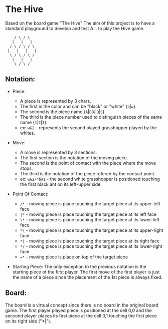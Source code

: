 The Hive
========

Based on the board game "The Hive"
The aim of this project is to have a standard playground to develop and test A.I. to play the Hive game.

```
    / \ / \
   |   |   |
  / \ / \ / \
 |   |   |   |
  \ / \ / \ /
   |   |   |
    \ / \ /
```

Notation:
--------

 - Piece:
    * A piece is represented by 3 chars.
    * The first is the color and can be "black" or "white" {`b`|`w`}.
    * The second is the piece name {`A`|`B`|`G`|`Q`|`S`}.
    * The third is the piece number used to distinguish pieces of the same name {`1`|`2`|`3`}.
    * ex: `wG2` - represents the second played grasshopper played by the whites.

 - Move:
    * A move is represented by 3 sections.
    * The first section is the notation of the moving piece.
    * The second is the point of contact with the piece where the move stops.
    * The third is the notation of the piece refered by the contact point.
    * ex: `wG2/*bA1` - the second white grasshopper is positioned touching the first black ant on its left-upper side.

 - Point Of Contact:
    * `/*` - moving piece is place touching the target piece at its upper-left face
    * `|*` - moving piece is place touching the target piece at its left face
    * `\*` - moving piece is place touching the target piece at its lower-left face
    * `*\` - moving piece is place touching the target piece at its upper-right face
    * `*|` - moving piece is place touching the target piece at its right face
    * `*/` - moving piece is place touching the target piece at its lower-right face
    * `=*` - moving piece is place on top of the target piece

 - Starting Piece:
    The only exception to the previous notation is the starting piece of the first player. The first move of the first player is just the name of a piece since the placement of the 1st piece is always fixed.

Board:
-----

The board is a virtual concept since there is no board in the original board game.
The first player played piece is positioned at the cell 0,0 and the seccond player places its first piece at the cell 0,1 touching the first piece on its right side ("*|").
